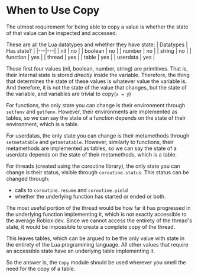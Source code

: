 # When to Use Copy

The utmost requirement for being able to copy a value is whether the state of that value can be inspected and accessed.

These are all the Lua datatypes and whether they have state:
| Datatypes | Has state? |
|---|---|
| nil | no |
| boolean | no |
| number | no |
| string | no |
| function | yes |
| thread | yes |
| table | yes |
| userdata | yes |

Those first four values (nil, boolean, number, string) are primitives. That is, their internal state is stored *directly* inside the variable. Therefore, the thing that determines the state of these values is whatever value the variable is. And therefore, it is not the state of the value that changes, but the state of the variable, and variables are trivial to copy(`x = y`)

For functions, the only state you can change is their environment through `setfenv` and `getfenv`. However, their environments are implemented as tables, so we can say the state of a function depends on the state of their environment, which is a table.

For userdatas, the only state you can change is their metamethods through `setmetatable` and `getmetatable`. However, similarly to functions, their metamethods are implemented as tables, so we can say the state of a userdata depends on the state of their metamethods, which is a table.

For threads (created using the coroutine library), the only state you can change is their status, visible through `coroutine.status`. This status can be changed through:

- calls to `coroutine.resume` and `coroutine.yield`
- whether the underlying function has started or ended or both.

The most useful portion of the thread would be how far it has progressed in the underlying function implementing it, which is not exactly accessible to the average Roblox dev. Since we cannot access the entirety of the thread's state, it would be impossible to create a complete copy of the thread.

This leaves tables, which can be argued to be the only value with state in the entirety of the Lua programming language. All other values that require an accessible state have an underlying table implementing it.

So the answer is, the `Copy` module should be used wherever you smell the need for the copy of a table.

